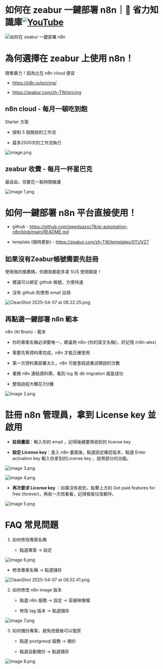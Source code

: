 # 如何在 zeabur 一鍵部署 n8n｜🧠 省力知識庫[![YouTube](https://img.shields.io/badge/Watch%20on-YouTube-red?logo=youtube)](https://youtu.be/tglGHWaSWc8)

![如何在 zeabur 一鍵部署 n8n](https://github.com/qwedsazxc78/ai-automation-n8n/blob/main/n8n/13-deploy-zubear/cover.png?raw=true)

# 為何選擇在 zeabur 上使用 n8n！

簡單暴力！因為比在 n8n cloud 便宜

* <https://n8n.io/pricing/>

* <https://zeabur.com/zh-TW/pricing>

## n8n cloud - 每月一頓吃到飽

Starter 方案

* 限制 5 個開啟的工作流

* 最多2500次的工作流執行

![image.png](./docs/image.png)

## zeabur 收費 - 每月一杯星巴克

最自由，但要花一點時間維護

![image 1.png](./docs/image%201.png)

# 如何一鍵部署 n8n 平台直接使用！
* github - <https://github.com/qwedsazxc78/ai-automation-n8n/blob/main/README.md>

* template (隨時更新) - <https://zeabur.com/zh-TW/templates/0TUVZ7>

## 如果沒有Zeabur帳號需要先註冊

使用我的推薦碼，你跟我都能多拿 5US 使用額度！

* 建議可以綁定 github 帳號，方便快速

* 沒有 github 則使用 email 註冊

![CleanShot 2025-04-07 at 08.22.25.png](./docs/CleanShot%202025-04-07%20at%2008.22.25.png)

## 再點選一鍵部署 n8n 範本

n8n (AI Brain) - 範本

* 你的專案名稱必須要唯一，建議用 n8n-{你的英文名稱}，好記憶 (n8n-alex)

* 需要先等資料庫完成，n8n 才能正確使用

* 第一次資料庫部署太久，n8n 可能會超過重試開啟的次數

* 重開 n8n 連結資料庫，看到 log 有 db migration 就是成功

* 整個過程大概花3分鍾

![image 2.png](./docs/image%202.png)

# 註冊 n8n 管理員，拿到 License key 並啟用
* **註冊畫面**：輸入你的 email ，記得後續要填收到的 license key

* **設定 License key**：進入 n8n 畫面後，點選設定確認版本，點選 Enter activation key 輸入你拿到的License key ，啟用部分的功能。

![image 3.png](./docs/image%203.png)

![image 4.png](./docs/image%204.png)

* **再次要求 License key** ：如果沒有收到，點擊上方的 Get paid features for free (forever)，再收一次信看看，記得檢查垃圾郵件。

![image 5.png](./docs/image%205.png)

# FAQ 常見問題
1. 如何修改專案名稱

   - 點選專案 → 設定

![image 6.png](./docs/image%206.png)

   - 修改專案名稱 → 點選儲存

![CleanShot 2025-04-07 at 08.52.41.png](./docs/CleanShot%202025-04-07%20at%2008.52.41.png)

2. 如何修改 n8n image 版本

   - 點選 n8n 服務 → 設定 → 容器映像檔

   - 修改 tag 版本  → 點選儲存

![image 7.png](./docs/image%207.png)

3. 如何備份專案，避免改錯後可以復原

   - 點選 postgresql 服務 → 備份

   - 點選自動備份 → 點選儲存

![image 8.png](./docs/image%208.png)
